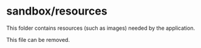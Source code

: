 # sandbox/resources

This folder contains resources (such as images) needed by the application. 

This file can be removed.
